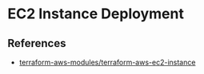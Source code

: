 # EC2 Instance Deployment

## References

- [terraform-aws-modules/terraform-aws-ec2-instance](https://github.com/terraform-aws-modules/terraform-aws-ec2-instance)
